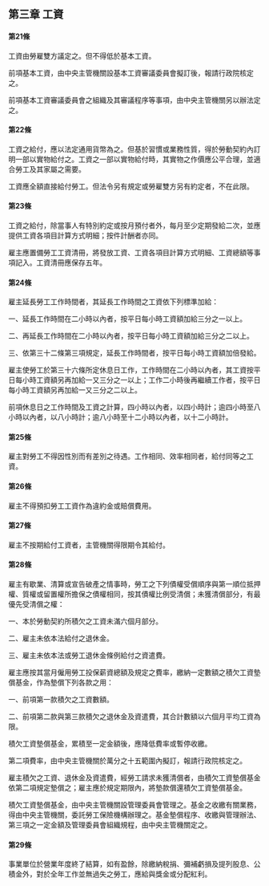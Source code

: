 ## 第三章 工資

#### 第21條

工資由勞雇雙方議定之。但不得低於基本工資。

前項基本工資，由中央主管機關設基本工資審議委員會擬訂後，報請行政院核定之。

前項基本工資審議委員會之組織及其審議程序等事項，由中央主管機關另以辦法定之。

#### 第22條

工資之給付，應以法定通用貨幣為之。但基於習慣或業務性質，得於勞動契約內訂明一部以實物給付之。工資之一部以實物給付時，其實物之作價應公平合理，並適合勞工及其家屬之需要。

工資應全額直接給付勞工。但法令另有規定或勞雇雙方另有約定者，不在此限。

#### 第23條

工資之給付，除當事人有特別約定或按月預付者外，每月至少定期發給二次，並應提供工資各項目計算方式明細；按件計酬者亦同。

雇主應置備勞工工資清冊，將發放工資、工資各項目計算方式明細、工資總額等事項記入。工資清冊應保存五年。

#### 第24條

雇主延長勞工工作時間者，其延長工作時間之工資依下列標準加給：

一、延長工作時間在二小時以內者，按平日每小時工資額加給三分之一以上。

二、再延長工作時間在二小時以內者，按平日每小時工資額加給三分之二以上。

三、依第三十二條第三項規定，延長工作時間者，按平日每小時工資額加倍發給。

雇主使勞工於第三十六條所定休息日工作，工作時間在二小時以內者，其工資按平日每小時工資額另再加給一又三分之一以上；工作二小時後再繼續工作者，按平日每小時工資額另再加給一又三分之二以上。

前項休息日之工作時間及工資之計算，四小時以內者，以四小時計；逾四小時至八小時以內者，以八小時計；逾八小時至十二小時以內者，以十二小時計。

#### 第25條

雇主對勞工不得因性別而有差別之待遇。工作相同、效率相同者，給付同等之工資。

#### 第26條

雇主不得預扣勞工工資作為違約金或賠償費用。

#### 第27條

雇主不按期給付工資者，主管機關得限期令其給付。

#### 第28條

雇主有歇業、清算或宣告破產之情事時，勞工之下列債權受償順序與第一順位抵押權、質權或留置權所擔保之債權相同，按其債權比例受清償；未獲清償部分，有最優先受清償之權：

一、本於勞動契約所積欠之工資未滿六個月部分。

二、雇主未依本法給付之退休金。

三、雇主未依本法或勞工退休金條例給付之資遣費。

雇主應按其當月僱用勞工投保薪資總額及規定之費率，繳納一定數額之積欠工資墊償基金，作為墊償下列各款之用：

一、前項第一款積欠之工資數額。

二、前項第二款與第三款積欠之退休金及資遣費，其合計數額以六個月平均工資為限。

積欠工資墊償基金，累積至一定金額後，應降低費率或暫停收繳。

第二項費率，由中央主管機關於萬分之十五範圍內擬訂，報請行政院核定之。

雇主積欠之工資、退休金及資遣費，經勞工請求未獲清償者，由積欠工資墊償基金依第二項規定墊償之；雇主應於規定期限內，將墊款償還積欠工資墊償基金。

積欠工資墊償基金，由中央主管機關設管理委員會管理之。基金之收繳有關業務，得由中央主管機關，委託勞工保險機構辦理之。基金墊償程序、收繳與管理辦法、第三項之一定金額及管理委員會組織規程，由中央主管機關定之。

#### 第29條

事業單位於營業年度終了結算，如有盈餘，除繳納稅捐、彌補虧損及提列股息、公積金外，對於全年工作並無過失之勞工，應給與獎金或分配紅利。
